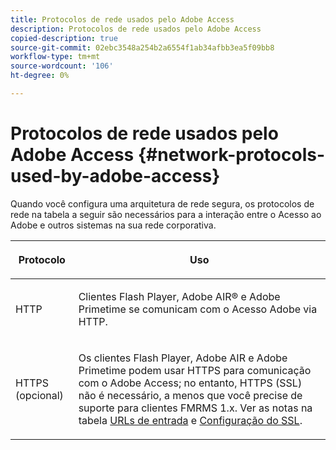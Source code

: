 ```yaml
---
title: Protocolos de rede usados pelo Adobe Access
description: Protocolos de rede usados pelo Adobe Access
copied-description: true
source-git-commit: 02ebc3548a254b2a6554f1ab34afbb3ea5f09bb8
workflow-type: tm+mt
source-wordcount: '106'
ht-degree: 0%

---
```


# Protocolos de rede usados pelo Adobe Access {#network-protocols-used-by-adobe-access}

Quando você configura uma arquitetura de rede segura, os protocolos de rede na tabela a seguir são necessários para a interação entre o Acesso ao Adobe e outros sistemas na sua rede corporativa.

<table frame="all" colsep="1" rowsep="1" class="+ topic/table adobe-d/table " id="table-itc-33z-n4"> 
 <thead class="- topic/thead "> 
  <tr rowsep="1" class="- topic/row "> 
   <th colname="1" class="- topic/entry entry"> <p class="- topic/p ">Protocolo </p> </th> 
   <th colname="2" class="- topic/entry entry"> <p class="- topic/p ">Uso </p> </th> 
  </tr> 
 </thead>
 <tbody class="- topic/tbody "> 
  <tr rowsep="1" class="- topic/row "> 
   <td colname="1" class="- topic/entry "> <p class="- topic/p ">HTTP </p> </td> 
   <td colname="2" class="- topic/entry "> <p class="- topic/p ">Clientes Flash Player, Adobe AIR® e Adobe Primetime se comunicam com o Acesso Adobe via HTTP. </p> </td> 
  </tr> 
  <tr rowsep="0" class="- topic/row "> 
   <td colname="1" class="- topic/entry "> <p class="- topic/p ">HTTPS (opcional) </p> </td> 
   <td colname="2" class="- topic/entry "> <p class="- topic/p ">Os clientes Flash Player, Adobe AIR e Adobe Primetime podem usar HTTPS para comunicação com o Adobe Access; no entanto, HTTPS (SSL) não é necessário, a menos que você precise de suporte para clientes FMRMS 1.x. Ver as notas na tabela <a href="network-topology-firewall-rules.md" format="dita" scope="local"> URLs de entrada</a> e <a href="network-topology-nw-protocols.md"> Configuração do SSL</a>. </p> </td> 
  </tr> 
 </tbody> 
</table>
